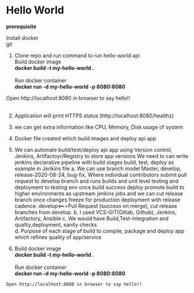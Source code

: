 # Hello World
**prerequisite**

Install docker <br />
git


 1. Clone repo and run command to run hello-world api  
 Build docker image <br />
    **docker build -t my-hello-world .** <br /> <br />
 Run docker container <br />
     **docker run -d my-hello-world -p 8080:8080**
 
Open http://localhost:8080 in browser to say hello!! <br /> <br />
 
 
 2. Application will print HTTPS status (http://localhost:8080/healthz) <br />
 
 3. we can get extra information like CPU, Memory, Disk usage of system 
 4. Docker file created which build images and deploy api app
 5. We can automate build/test/deploy api app using Version control, Jenkins, Artifactoyr/Registry to store app versions
   We need to can write jenkins declarative pipeline with build stages build, test, deploy as example in Jenkins file
   a. We can use branch model Master, develop, release-2020-08-24, bug-fix, 
     Where individual contributors submit pull request to develop branch and runs builds and unit level testing and deployment to testing env once build success deploy promote build to higher environments as upstream jenkins jobs
     and we can cut release branch once changes freeze for production deployment  with release cadence.
     develop<===Pull Request (success on merge), cut release branches from develop.
    b. I used VCS-GIT(Gitlab, Github), Jenkins, Artifactory, Ansible
    c. We would have Build,Test-integration and quality,deployment, sanity checks <br />
    d. Purpose of each stage of build to compile, package and deploy app which refines quality of app/service
    
 6.  Build docker image <br />
        **docker build -t my-hello-world .** <br /> <br />
     Run docker container <br />
         **docker run -d my-hello-world -p 8080:8080**
     
    Open http://localhost:8080 in browser to say hello!!
     
     
